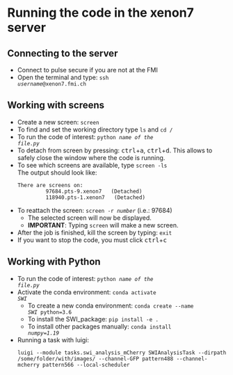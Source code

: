 # Running the code in the xenon7 server
## Connecting to the server
- Connect to pulse secure if you are not at the FMI
- Open the terminal and type: <code>ssh <i>username</i>@xenon7.fmi.ch</code>

## Working with screens
- Create a new screen: <code>screen</code>
- To find and set the working directory type <code>ls</code> and <code>cd /</code>
- To run the code of interest: <code>python <i>name of the file.py</i></code>
- To detach from screen by pressing: <kbd>ctrl</kbd>+<kbd>a</kbd>,  <kbd>ctrl</kbd>+<kbd>d</kbd>. This allows to safely close the window where the code is running.
- To see which screens are available, type <code>screen -ls</code> <br>
The output should look like:
  ```
  There are screens on: 
           97684.pts-9.xenon7   (Detached)
           118940.pts-1.xenon7   (Detached)
  ```
- To reattach the screen: <code>screen -r <i>number</i></code> (i.e.: 97684)
  - The selected screen will now be displayed. <br>
  - **IMPORTANT**: Typing <code>screen</code> will make a new screen.
- After the job is finished, kill the screen by typing: <code>exit</code>
- If you want to stop the code, you must click <kbd>ctrl</kbd>+<kbd>c</kbd>
  
## Working with Python 
- To run the code of interest: <code>python <i>name of the file.py</i></code>
- Activate the conda environment: <code>conda activate <i>SWI</i></code>
  - To create a new conda environment: <code>conda create --name <i>SWI</i> python=3.6</code>
  - To install the SWI_package: <code>pip install -e .</code>
  - To install other packages manually: <code>conda install <i>numpy=1.19</i></code>
- Running a task with luigi:
  ```
  luigi --module tasks.swi_analysis_mCherry SWIAnalysisTask --dirpath /some/folder/with/images/ --channel-GFP pattern488 --channel-mcherry pattern566 --local-scheduler
  ```

